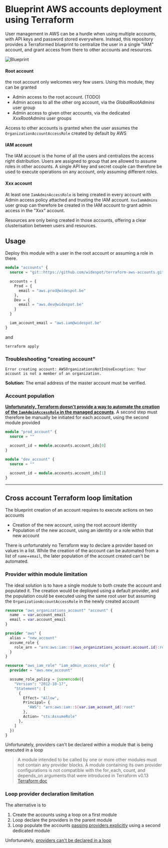 # Blueprint AWS accounts deployment using Terraform

User management in AWS can be a hurdle when using multiple accounts, with API keys and password stored everywhere.
Instead, this repository provides a Terraformed blueprint to centralize the user in a single "IAM" account, and grant
access from there to other accounts and resources.

![Blueprint](doc/blueprint.png)

#### Root account
the root account only welcomes very few users. Using this module, they can be granted
* Admin access to the root account. (TODO)
* Admin access to all the other org account, via the *GlobalRootAdmins* user group
* Admin access to given other accounts, via the dedicated *XxxRootAdmins* user groups

Access to other accounts is granted when the user assumes the `OrganizationAccountAccessRole` created by default by AWS

#### IAM account
The IAM account is the home of all the users and centralizes the access right distribution.
Users are assigned to group that are allowed to assume roles in other accounts. A single API key and secret couple
can therefore be used to execute operations on any account, only assuming different roles.

#### Xxx account
At least one `IamAdminAccessRole` is being created in every account with Admin access policy attached and trusting the
IAM account. `XxxIamAdmins` user group can therefore be created in the IAM account to grant
admin access in the "Xxx" account.

Resources are only being created in those accounts, offering a clear clusterisation between users
and resources.

## Usage
Deploy this module with a user in the root account or assuming a role in there.
```tf
module "accounts" {
  source = "git::https://github.com/widespot/terraform-aws-accounts.git"

  accounts = {
    Prod = {
      email = "aws.prod@widespot.be"
    },
    Dev = {
      email = "aws.dev@widespot.be"
    }
  }

  iam_account_email = "aws.iam@widespot.be"
}
```
and 
```
terraform apply
```

### Troubleshooting "creating account"
```
Error creating account: AWSOrganizationsNotInUseException: Your account is not a member of an organization.
```
**Solution:** The email address of the master account must be verified.

### Account population
**[Unfortunately, Terraform doesn't provide a way to automate the creation of the `IamAdminAccessRole` in the managed
accounts](#cross-account-terraform-loop-limitation)**. A second step must therefore be manually be initiated for each
account, using the second module provided

```tf
module "prod_account" {
  source = ""

  account_id = module.accounts.account_ids[0]
}

module "dev_account" {
  source = ""

  account_id = module.accounts.account_ids[1]
}
```

--- 

## Cross account Terraform loop limitation
The blueprint creation of an account requires to execute actions on two accounts
* Creation of the new account, using the root account identity
* Population of the new account, using an identity or a role within that new account

There is unfortunately no Terraform way to declare a provider based on values in a list.
While the creation of the account can be automated from a list of `name`+`email`,
the later population of the account created can't be automated.

### Provider within module limitation
The ideal solution is to have a single module to both create the account and populated it.
The creation would be deployed using a default provider, and the population could
be executed using the same root user but assuming the `OrganizationAccountAccessRole` in the newly created account
```tf
resource "aws_organizations_account" "account" {
  name  = var.account_email
  email = var.account_email
}

provider "aws" {
  alias = "new_account"
  assume_role {
    role_arn = "arn:aws:iam::${aws_organizations_account.account.id}:role/OrganizationAccountAccessRole"
  }
}

resource "aws_iam_role" "iam_admin_access_role" {
  provider = "aws.new_account"

  assume_role_policy = jsonencode({
    "Version": "2012-10-17",
    "Statement": [
      {
        Effect= "Allow",
        Principal= {
          "AWS": "arn:aws:iam::${var.iam_account_id}:root"
        },
        Action= "sts:AssumeRole"
      },
    ]
  })
}
```

Unfortunately, providers can't be declared within a module that is being executed in a loop

> A module intended to be called by one or more other modules must not contain any provider blocks. A module containing its own provider configurations is not compatible with the for_each, count, and depends_on arguments that were introduced in Terraform v0.13
> [Terraform doc](https://www.terraform.io/docs/language/modules/develop/providers.html)

### Loop provider declaration limitation
The alternative is to
1. Create the accounts using a loop on a first module
2. Loop declare the providers in the parent module
3. Loop populate the accounts [passing providers explicitly](https://www.terraform.io/docs/language/modules/develop/providers.html#passing-providers-explicitly) using a second dedicated module

Unfortunately, [providers can't be declared in a loop](https://github.com/hashicorp/terraform/issues/19932)
